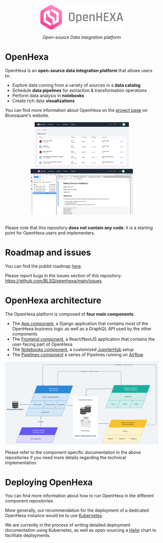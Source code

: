 <div align="center">
   <img alt="OpenHexa Logo" src="https://raw.githubusercontent.com/BLSQ/openhexa/main/visuals/logo_with_text_grey.svg" height="80">
</div>
<p align="center">
    <em>Open-source Data integration platform</em>
</p>

OpenHexa
========

OpenHexa is an **open-source data integration platform** that allows users to:

- Explore data coming from a variety of sources in a **data catalog**
- Schedule **data pipelines** for extraction & transformation operations
- Perform data analysis in **notebooks**
- Create rich data **visualizations**

You can find more information about OpenHexa on the [project page](https://www.bluesquarehub.com/openhexa/) on Bluesquare's website.

<div align="center">
   <img alt="OpenHexa Screenshot" src="https://raw.githubusercontent.com/BLSQ/openhexa/main/visuals/screenshot_catalog.png" hspace="10" height="150">
   <img alt="OpenHexa Screenshot" src="https://raw.githubusercontent.com/BLSQ/openhexa/main/visuals/screenshot_notebook.png" hspace="10" height="150">
</div>
<br/>

Please note that this repository **does not contain any code**: it is a starting point for OpenHexa users and implementers.

Roadmap and issues
==================

You can find the publid roadmap [here](https://github.com/orgs/BLSQ/projects/3).

Please report bugs in the issues section of this repository: https://github.com/BLSQ/openhexa/main/issues.

OpenHexa architecture
=====================

The OpenHexa platform is composed of **four main components**:

- The [App component](https://github.com/BLSQ/openhexa-app), a Django application that contains most of the OpenHexa business logic as well as a GraphQL API used by the other components
- The [Frontend component](https://github.com/BLSQ/openhexa-frontend), a React/NextJS application that contains the user-facing part of OpenHexa
- The [Notebooks component](https://github.com/BLSQ/openhexa-notebooks), a customized [JupyterHub](https://jupyter.org/hub) setup
- The [Pipelines component](https://github.com/BLSQ/openhexa-pipelines) a series of Pipelines running on [Airflow](https://airflow.apache.org/)

<div align="center">
   <img alt="OpenHexa Architecture" src="https://raw.githubusercontent.com/BLSQ/openhexa/main/visuals/architecture.png">
</div>

Please refer to the component-specific documentation in the above repositories if you need more details regarding the technical implementation.

Deploying OpenHexa
==================

You can find more information about how to run OpenHexa in the different component repositories.

More generally, our recommendation for the deployment of a dedicated OpenHexa instance would be to use [Kubernetes](https://kubernetes.io/fr/).

We are currently in the process of writing detailed deployment documentation using Kubernetes, as well as open-sourcing a [Helm](https://helm.sh/) chart to facilitate deployments.
